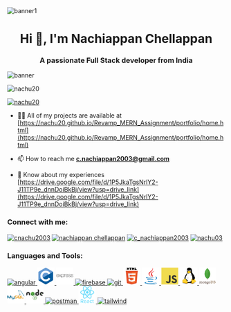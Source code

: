 <img src="https://www.canva.com/design/DAGLZVmBJIQ/bGyt1JduKjzh7DsIWSwTZg/edit?utm_content=DAGLZVmBJIQ&utm_campaign=designshare&utm_medium=link2&utm_source=sharebutton" alt="banner1">
<h1 align="center">Hi 👋, I'm Nachiappan Chellappan</h1>
<h3 align="center">A passionate Full Stack developer from India</h3>
<img src="https://www.bing.com/th/id/OGC.916b1c0b9788ad87b9ccdfc71bbdadf3?pid=1.7&rurl=https%3a%2f%2fi.pinimg.com%2foriginals%2f91%2f6b%2f1c%2f916b1c0b9788ad87b9ccdfc71bbdadf3.gif&ehk=uRehdZb%2fU%2f1vyCkDxiYnIN9BvqoNxH5AP9BKFoQij9c%3d" alt="banner">
<p align="left"> <img src="https://komarev.com/ghpvc/?username=nachu20&label=Profile%20views&color=0e75b6&style=flat" alt="nachu20" /> </p>

<p align="left"> <a href="https://github.com/ryo-ma/github-profile-trophy"><img src="https://github-profile-trophy.vercel.app/?username=nachu20" alt="nachu20" /></a> </p>

- 👨‍💻 All of my projects are available at [https://nachu20.github.io/Revamp_MERN_Assignment/portfolio/home.html](https://nachu20.github.io/Revamp_MERN_Assignment/portfolio/home.html)

- 📫 How to reach me **c.nachiappan2003@gmail.com**

- 📄 Know about my experiences [https://drive.google.com/file/d/1P5JkaTgsNrlY2-J11TP9e_dnnDoiBkBj/view?usp=drive_link](https://drive.google.com/file/d/1P5JkaTgsNrlY2-J11TP9e_dnnDoiBkBj/view?usp=drive_link)

<h3 align="left">Connect with me:</h3>
<p align="left">
<a href="https://twitter.com/cnachu2003" target="blank"><img align="center" src="https://raw.githubusercontent.com/rahuldkjain/github-profile-readme-generator/master/src/images/icons/Social/twitter.svg" alt="cnachu2003" height="30" width="40" /></a>
<a href="https://linkedin.com/in/nachiappan chellappan" target="blank"><img align="center" src="https://raw.githubusercontent.com/rahuldkjain/github-profile-readme-generator/master/src/images/icons/Social/linked-in-alt.svg" alt="nachiappan chellappan" height="30" width="40" /></a>
<a href="https://www.hackerrank.com/c_nachiappan2003" target="blank"><img align="center" src="https://raw.githubusercontent.com/rahuldkjain/github-profile-readme-generator/master/src/images/icons/Social/hackerrank.svg" alt="c_nachiappan2003" height="30" width="40" /></a>
<a href="https://www.leetcode.com/nachu03" target="blank"><img align="center" src="https://raw.githubusercontent.com/rahuldkjain/github-profile-readme-generator/master/src/images/icons/Social/leet-code.svg" alt="nachu03" height="30" width="40" /></a>
</p>

<h3 align="left">Languages and Tools:</h3>
<p align="left"> <a href="https://angular.io" target="_blank" rel="noreferrer"> <img src="https://angular.io/assets/images/logos/angular/angular.svg" alt="angular" width="40" height="40"/> </a> <a href="https://www.cprogramming.com/" target="_blank" rel="noreferrer"> <img src="https://raw.githubusercontent.com/devicons/devicon/master/icons/c/c-original.svg" alt="c" width="40" height="40"/> </a> <a href="https://expressjs.com" target="_blank" rel="noreferrer"> <img src="https://raw.githubusercontent.com/devicons/devicon/master/icons/express/express-original-wordmark.svg" alt="express" width="40" height="40"/> </a> <a href="https://firebase.google.com/" target="_blank" rel="noreferrer"> <img src="https://www.vectorlogo.zone/logos/firebase/firebase-icon.svg" alt="firebase" width="40" height="40"/> </a> <a href="https://git-scm.com/" target="_blank" rel="noreferrer"> <img src="https://www.vectorlogo.zone/logos/git-scm/git-scm-icon.svg" alt="git" width="40" height="40"/> </a> <a href="https://www.w3.org/html/" target="_blank" rel="noreferrer"> <img src="https://raw.githubusercontent.com/devicons/devicon/master/icons/html5/html5-original-wordmark.svg" alt="html5" width="40" height="40"/> </a> <a href="https://www.java.com" target="_blank" rel="noreferrer"> <img src="https://raw.githubusercontent.com/devicons/devicon/master/icons/java/java-original.svg" alt="java" width="40" height="40"/> </a> <a href="https://developer.mozilla.org/en-US/docs/Web/JavaScript" target="_blank" rel="noreferrer"> <img src="https://raw.githubusercontent.com/devicons/devicon/master/icons/javascript/javascript-original.svg" alt="javascript" width="40" height="40"/> </a> <a href="https://www.linux.org/" target="_blank" rel="noreferrer"> <img src="https://raw.githubusercontent.com/devicons/devicon/master/icons/linux/linux-original.svg" alt="linux" width="40" height="40"/> </a> <a href="https://www.mongodb.com/" target="_blank" rel="noreferrer"> <img src="https://raw.githubusercontent.com/devicons/devicon/master/icons/mongodb/mongodb-original-wordmark.svg" alt="mongodb" width="40" height="40"/> </a> <a href="https://www.mysql.com/" target="_blank" rel="noreferrer"> <img src="https://raw.githubusercontent.com/devicons/devicon/master/icons/mysql/mysql-original-wordmark.svg" alt="mysql" width="40" height="40"/> </a> <a href="https://nodejs.org" target="_blank" rel="noreferrer"> <img src="https://raw.githubusercontent.com/devicons/devicon/master/icons/nodejs/nodejs-original-wordmark.svg" alt="nodejs" width="40" height="40"/> </a> <a href="https://postman.com" target="_blank" rel="noreferrer"> <img src="https://www.vectorlogo.zone/logos/getpostman/getpostman-icon.svg" alt="postman" width="40" height="40"/> </a> <a href="https://reactjs.org/" target="_blank" rel="noreferrer"> <img src="https://raw.githubusercontent.com/devicons/devicon/master/icons/react/react-original-wordmark.svg" alt="react" width="40" height="40"/> </a> <a href="https://tailwindcss.com/" target="_blank" rel="noreferrer"> <img src="https://www.vectorlogo.zone/logos/tailwindcss/tailwindcss-icon.svg" alt="tailwind" width="40" height="40"/> </a> </p>

